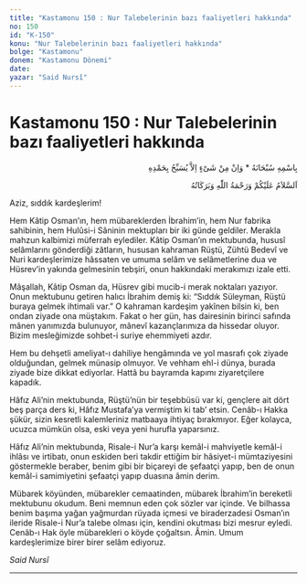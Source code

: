 ```yaml
---
title: "Kastamonu 150 : Nur Talebelerinin bazı faaliyetleri hakkında"
no: 150
id: "K-150"
konu: "Nur Talebelerinin bazı faaliyetleri hakkında"
bolge: "Kastamonu"
donem: "Kastamonu Dönemi"
date: 
yazar: "Said Nursî"
---
```


# Kastamonu 150 : Nur Talebelerinin bazı faaliyetleri hakkında

<p class="arabic" dir="rtl" title="Meal: “Subhân Allah’ın adıyla” * “Hiçbir şey yoktur ki O'nu hamd ile tesbih etmesin” [İsrâ 17:44]">بِاسْمِهِ سُبْحَانَهُ * وَاِنْ مِنْ شَىْءٍ اِلاَّ يُسَبِّحُ بِحَمْدِهِ</p>

<p class="arabic" dir="rtl" title="Meal: “Allah’ın selâmı, rahmeti ve bereketleri, üzerinize olsun.”">اَلسَّلاَمُ عَلَيْكُمْ وَرَحْمَةُ اللّٰهِ وَبَرَكَاتُهُ</p>

Aziz, sıddık kardeşlerim!

Hem Kâtip Osman’ın, hem mübareklerden İbrahim’in, hem Nur fabrika sahibinin, hem Hulûsi-i Sâninin mektupları bir iki günde geldiler. Merakla mahzun kalbimizi müferrah eylediler. Kâtip Osman’ın mektubunda, hususî selâmlarını gönderdiği zâtların, hususan kahraman Rüştü, Zühtü Bedevî ve Nuri kardeşlerimize hâssaten ve umuma selâm ve selâmetlerine dua ve Hüsrev’in yakında gelmesinin tebşiri, onun hakkındaki merakımızı izale etti.

Mâşallah, Kâtip Osman da, Hüsrev gibi mucib-i merak noktaları yazıyor. Onun mektubunu getiren halıcı İbrahim demiş ki: “Sıddık Süleyman, Rüştü buraya gelmek ihtimali var.” O kahraman kardeşim yakînen bilsin ki, ben ondan ziyade ona müştakım. Fakat o her gün, has dairesinin birinci safında mânen yanımızda bulunuyor, mânevî kazançlarımıza da hissedar oluyor. Bizim mesleğimizde sohbet-i suriye ehemmiyeti azdır.

Hem bu dehşetli ameliyat-ı dahiliye hengâmında ve yol masrafı çok ziyade olduğundan, gelmek münasip olmuyor. Ve vehham ehl-i dünya, burada ziyade bize dikkat ediyorlar. Hattâ bu bayramda kapımı ziyaretçilere kapadık.

Hâfız Ali’nin mektubunda, Rüştü’nün bir teşebbüsü var ki, gençlere ait dört beş parça ders ki, Hâfız Mustafa’ya vermiştim ki tab’ etsin. Cenâb-ı Hakka şükür, sizin kesretli kalemleriniz matbaaya ihtiyaç bırakmıyor. Eğer kolayca, ucuzca mümkün olsa, eski veya yeni hurufla yaparsınız.

Hâfız Ali’nin mektubunda, Risale-i Nur’a karşı kemâl-i mahviyetle kemâl-i ihlâsı ve irtibatı, onun eskiden beri takdir ettiğim bir hâsiyet-i mümtaziyesini göstermekle beraber, benim gibi bir biçareyi de şefaatçi yapıp, ben de onun kemâl-i samimiyetini şefaatçi yapıp duasına âmin derim.

Mübarek köyünden, mübarekler cemaatinden, mübarek İbrahim’in bereketli mektubunu okudum. Beni memnun eden çok sözler var içinde. Ve bilhassa benim başıma yağan yağmurdan rüyada içmesi ve biraderzadesi Osman’ın ileride Risale-i Nur’a talebe olması için, kendini okutması bizi mesrur eyledi. Cenâb-ı Hak öyle mübarekleri o köyde çoğaltsın. Âmin. Umum kardeşlerimize birer birer selâm ediyoruz.

*Said Nursî*

***
